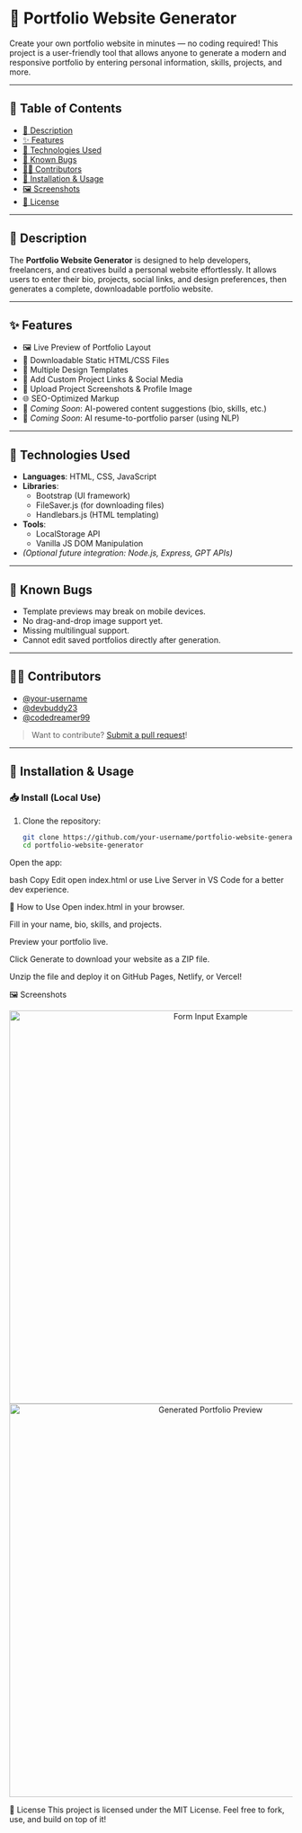 # 🧰 Portfolio Website Generator

Create your own portfolio website in minutes — no coding required! This project is a user-friendly tool that allows anyone to generate a modern and responsive portfolio by entering personal information, skills, projects, and more.

---

## 📑 Table of Contents

- [📄 Description](#-description)
- [✨ Features](#-features)
- [🧪 Technologies Used](#-technologies-used)
- [🐞 Known Bugs](#-known-bugs)
- [👩‍💻 Contributors](#-contributors)
- [🚀 Installation & Usage](#-installation--usage)
- [🖼 Screenshots](#-screenshots)
- [📄 License](#-license)

---

## 📄 Description

The **Portfolio Website Generator** is designed to help developers, freelancers, and creatives build a personal website effortlessly. It allows users to enter their bio, projects, social links, and design preferences, then generates a complete, downloadable portfolio website.

---

## ✨ Features

- 🖼 Live Preview of Portfolio Layout
- 💾 Downloadable Static HTML/CSS Files
- 🎨 Multiple Design Templates
- 🔗 Add Custom Project Links & Social Media
- 📂 Upload Project Screenshots & Profile Image
- 🌐 SEO-Optimized Markup
- 🧠 *Coming Soon*: AI-powered content suggestions (bio, skills, etc.)
- 🤖 *Coming Soon*: AI resume-to-portfolio parser (using NLP)

---

## 🧪 Technologies Used

- **Languages**: HTML, CSS, JavaScript
- **Libraries**:
  - Bootstrap (UI framework)
  - FileSaver.js (for downloading files)
  - Handlebars.js (HTML templating)
- **Tools**:
  - LocalStorage API
  - Vanilla JS DOM Manipulation
- *(Optional future integration: Node.js, Express, GPT APIs)*

---

## 🐞 Known Bugs

- Template previews may break on mobile devices.
- No drag-and-drop image support yet.
- Missing multilingual support.
- Cannot edit saved portfolios directly after generation.

---

## 👩‍💻 Contributors

- [@your-username](https://github.com/your-username)
- [@devbuddy23](https://github.com/devbuddy23)
- [@codedreamer99](https://github.com/codedreamer99)

> Want to contribute? [Submit a pull request](https://github.com/your-username/portfolio-website-generator/pulls)!

---

## 🚀 Installation & Usage

### 📥 Install (Local Use)

1. Clone the repository:
   ```bash
   git clone https://github.com/your-username/portfolio-website-generator.git
   cd portfolio-website-generator
Open the app:

bash
Copy
Edit
open index.html
or use Live Server in VS Code for a better dev experience.

🧰 How to Use
Open index.html in your browser.

Fill in your name, bio, skills, and projects.

Preview your portfolio live.

Click Generate to download your website as a ZIP file.

Unzip the file and deploy it on GitHub Pages, Netlify, or Vercel!

🖼 Screenshots
<p align="center"> <img src="assets/screenshot1.png" width="700" alt="Form Input Example" /> <br/> <img src="assets/screenshot2.png" width="700" alt="Generated Portfolio Preview" /> </p>
📄 License
This project is licensed under the MIT License.
Feel free to fork, use, and build on top of it!
